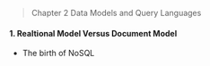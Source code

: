 > Chapter 2 Data Models and Query Languages

#### 1. Realtional Model Versus Document Model
* The birth of NoSQL
